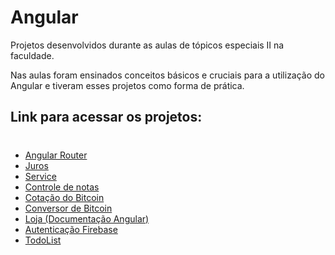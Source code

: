 # Angular

Projetos desenvolvidos durante as aulas de tópicos especiais II na faculdade.

Nas aulas foram ensinados conceitos básicos e cruciais para a utilização do Angular e tiveram esses projetos como forma de prática.

## Link para acessar os projetos:

#

- [Angular Router](https://angular-ivy-mprt75.stackblitz.io)
- [Juros](https://angular-ivy-nidz2n.stackblitz.io)
- [Service](https://angular-ivy-i7qbx3.stackblitz.io)
- [Controle de notas](https://angular-ivy-nirgnz.stackblitz.io)
- [Cotação do Bitcoin](https://angular-ivy-tmt8j8.stackblitz.io/)
- [Conversor de Bitcoin](https://angular-ivy-kotiza.stackblitz.io/wallet)
- [Loja (Documentação Angular)](https://angular-4h3d7k.stackblitz.io)
- [Autenticação Firebase](https://angular-on-fire-h9ekt4.stackblitz.io)
- [TodoList](https://angular-ivy-6fy6p7.stackblitz.io)

